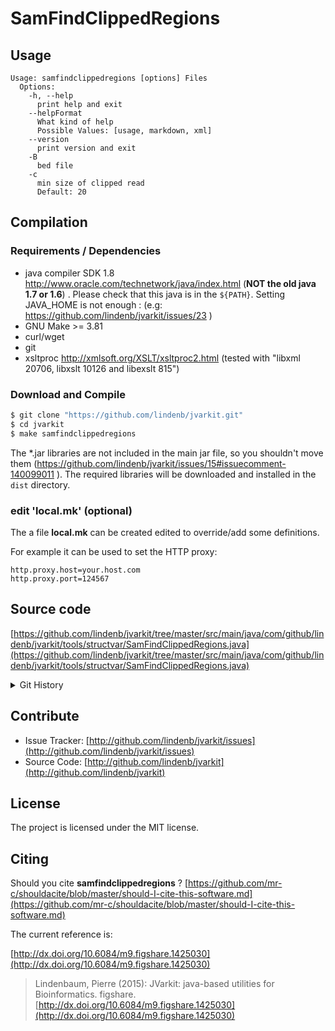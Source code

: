 # SamFindClippedRegions




## Usage

```
Usage: samfindclippedregions [options] Files
  Options:
    -h, --help
      print help and exit
    --helpFormat
      What kind of help
      Possible Values: [usage, markdown, xml]
    --version
      print version and exit
    -B
      bed file
    -c
      min size of clipped read
      Default: 20

```

## Compilation

### Requirements / Dependencies

* java compiler SDK 1.8 http://www.oracle.com/technetwork/java/index.html (**NOT the old java 1.7 or 1.6**) . Please check that this java is in the `${PATH}`. Setting JAVA_HOME is not enough : (e.g: https://github.com/lindenb/jvarkit/issues/23 )
* GNU Make >= 3.81
* curl/wget
* git
* xsltproc http://xmlsoft.org/XSLT/xsltproc2.html (tested with "libxml 20706, libxslt 10126 and libexslt 815")


### Download and Compile

```bash
$ git clone "https://github.com/lindenb/jvarkit.git"
$ cd jvarkit
$ make samfindclippedregions
```

The *.jar libraries are not included in the main jar file, so you shouldn't move them (https://github.com/lindenb/jvarkit/issues/15#issuecomment-140099011 ).
The required libraries will be downloaded and installed in the `dist` directory.

### edit 'local.mk' (optional)

The a file **local.mk** can be created edited to override/add some definitions.

For example it can be used to set the HTTP proxy:

```
http.proxy.host=your.host.com
http.proxy.port=124567
```
## Source code 

[https://github.com/lindenb/jvarkit/tree/master/src/main/java/com/github/lindenb/jvarkit/tools/structvar/SamFindClippedRegions.java](https://github.com/lindenb/jvarkit/tree/master/src/main/java/com/github/lindenb/jvarkit/tools/structvar/SamFindClippedRegions.java)


<details>
<summary>Git History</summary>

```
Fri Jun 2 16:31:30 2017 +0200 ; circos / lumpy ; https://github.com/lindenb/jvarkit/commit/7bddffca3899196e568fb5e1a479300c0038f74f
Mon May 15 12:10:21 2017 +0200 ; cont ; https://github.com/lindenb/jvarkit/commit/b4895dd40d1c34f345cd2807f7a81395ba27e8ee
Wed May 3 17:57:20 2017 +0200 ; cont ; https://github.com/lindenb/jvarkit/commit/db456cbf0b6586ea60a4fe8ea05a5af7457d5d6e
Fri Jun 17 13:56:39 2016 +0200 ; cont ; https://github.com/lindenb/jvarkit/commit/865252a44fc018f46b4280788cec65a1383dcc18
Fri Jun 5 12:42:21 2015 +0200 ; cont ; https://github.com/lindenb/jvarkit/commit/cc909f9f4ceea181bb65e4203e3fdbde176c6f2f
Tue Feb 24 16:43:03 2015 +0100 ; vcfin : code rewrittern. picky with ALT alleles. #tweet ; https://github.com/lindenb/jvarkit/commit/65ef7741539e89c7a1a1f9cca28c13d531902c96
Fri May 23 15:00:53 2014 +0200 ; cont moving to htsjdk ; https://github.com/lindenb/jvarkit/commit/81f98e337322928b07dfcb7a4045ba2464b7afa7
Mon May 12 14:06:30 2014 +0200 ; continue moving to htsjdk ; https://github.com/lindenb/jvarkit/commit/011f098b6402da9e204026ee33f3f89d5e0e0355
Mon May 12 10:28:28 2014 +0200 ; first sed on files ; https://github.com/lindenb/jvarkit/commit/79ae202e237f53b7edb94f4326fee79b2f71b8e8
Wed Mar 5 15:25:14 2014 +0100 ; continue everything ; https://github.com/lindenb/jvarkit/commit/15fc86fe1703398069d0bba3300be31c396dc818
Sun Mar 2 19:09:18 2014 +0100 ; cont ; https://github.com/lindenb/jvarkit/commit/ca765415946f3ed0827af0773128178bc6aa2f62
Fri Feb 28 22:22:31 2014 +0100 ; cont ; https://github.com/lindenb/jvarkit/commit/be0529670f639154a34f5b584c7e7ecd5362b4ea
Fri Feb 28 21:07:08 2014 +0100 ; cont ; https://github.com/lindenb/jvarkit/commit/38ed6b49556e7637a733bbef2409475729bc685d
Fri Feb 28 17:50:32 2014 +0100 ; scan clipped rgn ; https://github.com/lindenb/jvarkit/commit/e7f8693e7b4736384ddccd469c7af677bb1f0491
```

</details>

## Contribute

- Issue Tracker: [http://github.com/lindenb/jvarkit/issues](http://github.com/lindenb/jvarkit/issues)
- Source Code: [http://github.com/lindenb/jvarkit](http://github.com/lindenb/jvarkit)

## License

The project is licensed under the MIT license.

## Citing

Should you cite **samfindclippedregions** ? [https://github.com/mr-c/shouldacite/blob/master/should-I-cite-this-software.md](https://github.com/mr-c/shouldacite/blob/master/should-I-cite-this-software.md)

The current reference is:

[http://dx.doi.org/10.6084/m9.figshare.1425030](http://dx.doi.org/10.6084/m9.figshare.1425030)

> Lindenbaum, Pierre (2015): JVarkit: java-based utilities for Bioinformatics. figshare.
> [http://dx.doi.org/10.6084/m9.figshare.1425030](http://dx.doi.org/10.6084/m9.figshare.1425030)




